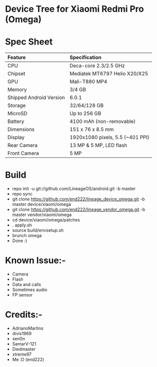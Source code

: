 # Device Tree for Xiaomi Redmi Pro (Omega)

# Spec Sheet

| Feature                 | Specification                     |
| :---------------------- | :-------------------------------- |
| CPU                     | Deca-core 2.3/2.5 GHz             |
| Chipset                 | Mediatek MT6797 Helio X20/X25     |
| GPU                     | Mali-T880 MP4                     |
| Memory                  | 3/4 GB                            |
| Shipped Android Version | 6.0.1                             |
| Storage                 | 32/64/128 GB                      |
| MicroSD                 | Up to 256 GB                      |
| Battery                 | 4100 mAh (non-removable)          |
| Dimensions              | 151 x 76 x 8.5 mm                 |
| Display                 | 1920x1080 pixels, 5.5 (~401 PPI)  |
| Rear Camera             | 13 MP & 5 MP, LED flash           |
| Front Camera            | 5 MP                              |



   # Build
   * repo init -u git://github.com/LineageOS/android.git -b master
   * repo sync
   * git clone https://github.com/end222/lineage_device_omega.git -b master device/xiaomi/omega
   * git clone https://github.com/end222/lineage_vendor_omega.git -b master vendor/xiaomi/omega
   * cd device/xiaomi/omega/patches
   * . apply.sh
   * source build/envsetup.sh
   * brunch omega
   * Done :)
   
   # Known Issue:-
   * Camera
   * Flash
   * Data and calls
   * Sometimes audio
   * FP sensor
   
   # Credits:-
   * AdrianoMartins
   * divis1969
   * xen0n
   * SamarV-121
   * Diedmaster
   * xtreme97
   * Me :D (end222)

